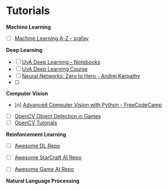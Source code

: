 # Tutorials

**Machine Learning**

- [ ] [Machine Learning A-Z - srafay](https://github.com/srafay/Machine_Learning_A-Z/tree/master)


**Deep Learning**

- [ ] [UvA Deep Learning - Notebooks](https://uvadlc-notebooks.readthedocs.io/en/latest/index.html)
- [ ] [UvA Deep Learning Course](https://uvadlc.github.io/)
- [ ] [Neural Networks: Zero to Hero - Andrej Karpathy](https://www.youtube.com/playlist?list=PLAqhIrjkxbuWI23v9cThsA9GvCAUhRvKZ)
- [ ] 

**Computer Vision**

- [o] [Advanced Computer Vision with Python - FreeCodeCamp](https://www.youtube.com/watch?v=01sAkU_NvOY&t=6984s)
- [ ] [OpenCV Object Detection in Games](https://www.youtube.com/playlist?list=PL1m2M8LQlzfKtkKq2lK5xko4X-8EZzFPI)
- [ ] [OpenCV Tutorials](https://docs.opencv.org/4.x/d9/df8/tutorial_root.html)

**Reinforcement Learning**

- [ ] [Awesome DL Repo](https://github.com/tigerneil/awesome-deep-rl)
- [ ] [Awesome StarCraft AI Repo](https://github.com/SKTBrain/awesome-starcraftAI)
- [ ] [Awesome Game AI Repo](https://github.com/datamllab/awesome-game-ai)


**Natural Language Processing**



